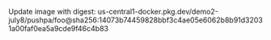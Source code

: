 Update image with digest: us-central1-docker.pkg.dev/demo2-july8/pushpa/foo@sha256:14073b74459828bbf3c4ae05e6062b8b91d32031a00faf0ea5a9cde9f46c4b83 
